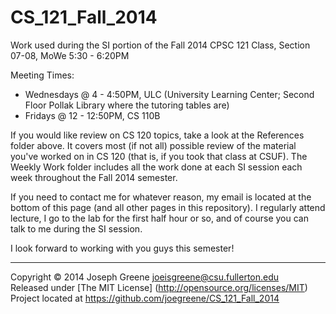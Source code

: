 CS_121_Fall_2014
================

Work used during the SI portion of the Fall 2014 CPSC 121 Class, Section 07-08, MoWe 5:30 - 6:20PM

Meeting Times: 
- Wednesdays @ 4 - 4:50PM, ULC (University Learning Center; Second Floor Pollak Library where the tutoring tables are)
- Fridays @ 12 - 12:50PM, CS 110B

If you would like review on CS 120 topics, take a look at the References folder above. It covers most (if not all) 
possible review of the material you've worked on in CS 120 (that is, if you took that class at CSUF). The Weekly Work 
folder includes all the work done at each SI session each week throughout the Fall 2014 semester.

If you need to contact me for whatever reason, my email is located at the bottom of this page
(and all other pages in this repository). I regularly attend lecture, I go to the lab for the first half hour or so, and 
of course you can talk to me during the SI session.

I look forward to working with you guys this semester!

-------------------------------------------------------------------------------

Copyright &copy; 2014 Joseph Greene <joeisgreene@csu.fullerton.edu>  
Released under [The MIT License] (http://opensource.org/licenses/MIT)  
Project located at <https://github.com/joegreene/CS_121_Fall_2014>